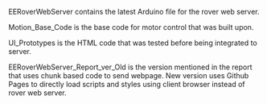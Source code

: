 EERoverWebServer contains the latest Arduino file for the rover web server.

Motion_Base_Code is the base code for motor control that was built upon.

UI_Prototypes is the HTML code that was tested before being integrated to server.

EERoverWebServer_Report_ver_Old is the version mentioned in the report that uses chunk based code to send webpage. New version uses Github Pages to directly load scripts and styles using client browser instead of rover web server.
